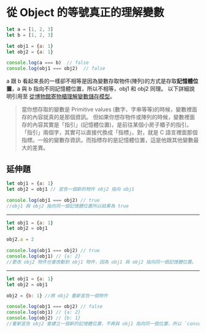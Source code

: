# 從 Object 的等號真正的理解變數
``` js
let a = [1, 2, 3]
let b = [1, 2, 3]

let obj1 = {a: 1}
let obj2 = {a: 1}

console.log(a === b)  // false
console.log(obj1 === obj2)  // false
```
a 跟 b 看起來長的一樣卻不相等是因為變數存取物件(陣列)的方式是存取**記憶體位置**，a 與 b 指向不同記憶體位置，所以不相等，obj1 和 obj2 同理。
以下詳細說明引用至 [從博物館寄物櫃理解變數儲存模型](https://medium.com/@hulitw/variable-and-frontdesk-a53a0440af3c)。

> 當你想存取的變數是 Primitive values (數字、字串等等)的時候，變數裡面存的內容就真的是那個資訊。
但如果你想存物件或陣列的時候，變數裡面存的內容其實是「指引」(記憶體位置)，是前往某個小房子櫃子的指引。
「指引」兩個字，其實可以直接代換成「指標」，對，就是 C 語言裡面那個指標。一般的變數存資訊，而指標存的是記憶體位置，這是他跟其他變數最大的差異。

## 延伸題
```js
let obj1 = {a: 1}
let obj2 = obj1 // 宣告一個新的物件 obj2 指向 obj1

console.log(obj1 === obj2) // true 
//obj1 與 obj2 指向同一個記憶體位置所以結果為 true
```

---

```js
let obj1 = {a: 1}
let obj2 = obj1

obj2.a = 2

console.log(obj1 === obj2) // true 
console.log(obj1) // {a: 2}
//更改 obj2 物件也會改動到 obj1 物件，因為 obj1 與 obj2 指向同一個記憶體位置。
```

---
```js
let obj1 = {a: 1}
let obj2 = obj1

obj2 = {b: 1} //將 obj2 重新宣告一個物件

console.log(obj1 === obj2) // false
console.log(obj1) // {a: 2}
console.log(obj2) // {b: 1}
//重新宣告 obj2 會建立一個新的記憶體位置，不再與 obj1 指向同一個位置，所以 `console.log(obj1 === obj2) // false` 結果為 false。
```

